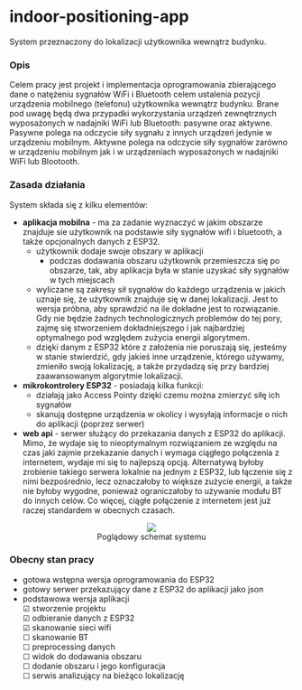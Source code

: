 # indoor-positioning-app

System przeznaczony do lokalizacji użytkownika wewnątrz budynku.

### Opis
Celem pracy jest projekt i implementacja oprogramowania zbierającego dane o natężeniu sygnałów WiFi i Bluetooth celem ustalenia pozycji urządzenia mobilnego (telefonu) użytkownika wewnątrz budynku.
Brane pod uwagę będą dwa przypadki wykorzystania urządzeń zewnętrznych wyposażonych w nadajniki WiFi lub Bluetooth: pasywne oraz aktywne.
Pasywne polega na odczycie siły sygnału z innych urządzeń jedynie w urządzeniu mobilnym.
Aktywne polega na odczycie siły sygnałów zarówno w urządzeniu mobilnym jak i w urządzeniach wyposażonych w nadajniki WiFi lub Blootooth.

### Zasada działania

System składa się z kilku elementów:
* **aplikacja mobilna** - ma za zadanie wyznaczyć w jakim obszarze znajduje sie użytkownik na podstawie siły sygnałów wifi i bluetooth, a także opcjonalnych danych z ESP32. 
    * użytkownik dodaje swoje obszary w aplikacji 
      * podczas dodawania obszaru użytkownik przemieszcza się po obszarze, tak, aby aplikacja była w stanie uzyskać siły sygnałów w tych miejscach
    * wyliczane są zakresy sił sygnałów do każdego urządzenia w jakich uznaje się, że użytkownik znajduje się w danej lokalizacji. Jest to wersja próbna, aby sprawdzić na ile dokładne jest to rozwiązanie. Gdy nie będzie żadnych technologicznych problemów do tej pory, zajmę się stworzeniem dokładniejszego i jak najbardziej optymalnego pod względem zużycia energii algorytmem.
    * dzięki danym z ESP32 które z założenia nie poruszają się, jesteśmy w stanie stwierdzić, gdy jakieś inne urządzenie, którego używamy, zmieniło swoją lokalizację, a także przydadzą się przy bardziej zaawansowanym algorytmie lokalizacji.
* **mikrokontrolery ESP32** - posiadają kilka funkcji:
    * działają jako Access Pointy dzięki czemu można zmierzyć siłę ich sygnałów
    * skanują dostępne urządzenia w okolicy i wysyłają informacje o nich do aplikacji (poprzez serwer)
* **web api** - serwer służący do przekazania danych z ESP32 do aplikacji. Mimo, że wydaje się to nieoptymalnym rozwiązaniem ze względu na czas jaki zajmie przekazanie danych i wymaga ciągłego połączenia z internetem, wydaje mi się to najlepszą opcją. Alternatywą byłoby zrobienie takiego serwera lokalnie na jednym z ESP32, lub łączenie się z nimi bezpośrednio, lecz oznaczałoby to większe zużycie energii, a także nie byłoby wygodne, ponieważ ograniczałoby to używanie modułu BT do innych celów. Co więcej, ciągłe połączenie z internetem jest już raczej standardem w obecnych czasach.  
<p align="center">
  <img src="https://user-images.githubusercontent.com/33720728/97166298-52130700-1785-11eb-9a1d-84fc14fbce3d.png"> </br>
  Poglądowy schemat systemu
</p>

### Obecny stan pracy
* gotowa wstępna wersja oprogramowania do ESP32 
* gotowy serwer przekazujący dane z ESP32 do aplikacji jako json
* podstawowa wersja aplikacji  
    &#9745; stworzenie projektu  
    &#9745; odbieranie danych z ESP32  
    &#9745; skanowanie sieci wifi  
    &#9744; skanowanie BT  
    &#9744; preprocessing danych  
    &#9744; widok do dodawania obszaru  
    &#9744; dodanie obszaru i jego konfiguracja  
    &#9744; serwis analizujący na bieżąco lokalizację  

